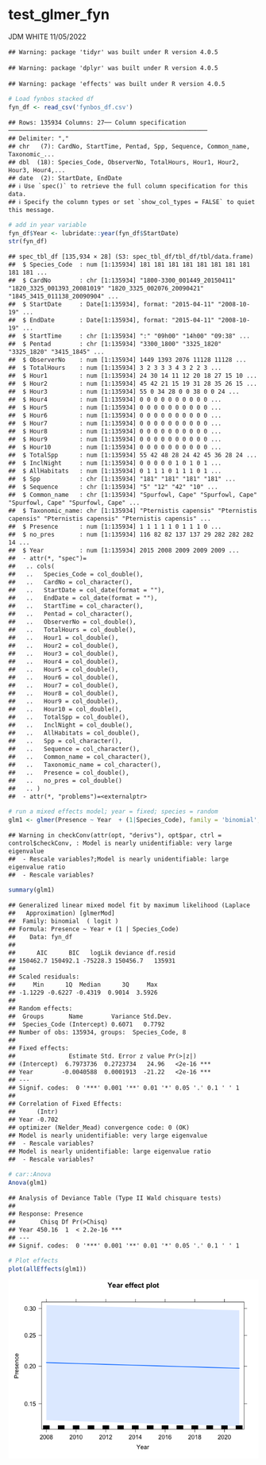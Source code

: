 test\_glmer\_fyn
================
JDM WHITE
11/05/2022

    ## Warning: package 'tidyr' was built under R version 4.0.5

    ## Warning: package 'dplyr' was built under R version 4.0.5

    ## Warning: package 'effects' was built under R version 4.0.5

``` r
# Load fynbos stacked df
fyn_df <- read_csv('fynbos_df.csv')
```

    ## Rows: 135934 Columns: 27── Column specification ────────────────────────────────────────────────────────
    ## Delimiter: ","
    ## chr   (7): CardNo, StartTime, Pentad, Spp, Sequence, Common_name, Taxonomic_...
    ## dbl  (18): Species_Code, ObserverNo, TotalHours, Hour1, Hour2, Hour3, Hour4,...
    ## date  (2): StartDate, EndDate
    ## ℹ Use `spec()` to retrieve the full column specification for this data.
    ## ℹ Specify the column types or set `show_col_types = FALSE` to quiet this message.

``` r
# add in year variable
fyn_df$Year <- lubridate::year(fyn_df$StartDate)
str(fyn_df)
```

    ## spec_tbl_df [135,934 × 28] (S3: spec_tbl_df/tbl_df/tbl/data.frame)
    ##  $ Species_Code  : num [1:135934] 181 181 181 181 181 181 181 181 181 181 ...
    ##  $ CardNo        : chr [1:135934] "1800-3300_001449_20150411" "1820_3325_001393_20081019" "1820_3325_002076_20090421" "1845_3415_011138_20090904" ...
    ##  $ StartDate     : Date[1:135934], format: "2015-04-11" "2008-10-19" ...
    ##  $ EndDate       : Date[1:135934], format: "2015-04-11" "2008-10-19" ...
    ##  $ StartTime     : chr [1:135934] ":" "09h00" "14h00" "09:38" ...
    ##  $ Pentad        : chr [1:135934] "3300_1800" "3325_1820" "3325_1820" "3415_1845" ...
    ##  $ ObserverNo    : num [1:135934] 1449 1393 2076 11128 11128 ...
    ##  $ TotalHours    : num [1:135934] 3 2 3 3 3 4 3 2 2 3 ...
    ##  $ Hour1         : num [1:135934] 24 30 14 11 12 20 18 27 15 10 ...
    ##  $ Hour2         : num [1:135934] 45 42 21 15 19 31 28 35 26 15 ...
    ##  $ Hour3         : num [1:135934] 55 0 34 28 0 0 38 0 0 24 ...
    ##  $ Hour4         : num [1:135934] 0 0 0 0 0 0 0 0 0 0 ...
    ##  $ Hour5         : num [1:135934] 0 0 0 0 0 0 0 0 0 0 ...
    ##  $ Hour6         : num [1:135934] 0 0 0 0 0 0 0 0 0 0 ...
    ##  $ Hour7         : num [1:135934] 0 0 0 0 0 0 0 0 0 0 ...
    ##  $ Hour8         : num [1:135934] 0 0 0 0 0 0 0 0 0 0 ...
    ##  $ Hour9         : num [1:135934] 0 0 0 0 0 0 0 0 0 0 ...
    ##  $ Hour10        : num [1:135934] 0 0 0 0 0 0 0 0 0 0 ...
    ##  $ TotalSpp      : num [1:135934] 55 42 48 28 24 42 45 36 28 24 ...
    ##  $ InclNight     : num [1:135934] 0 0 0 0 0 1 0 1 0 1 ...
    ##  $ AllHabitats   : num [1:135934] 0 1 1 1 0 1 1 1 0 1 ...
    ##  $ Spp           : chr [1:135934] "181" "181" "181" "181" ...
    ##  $ Sequence      : chr [1:135934] "5" "12" "42" "10" ...
    ##  $ Common_name   : chr [1:135934] "Spurfowl, Cape" "Spurfowl, Cape" "Spurfowl, Cape" "Spurfowl, Cape" ...
    ##  $ Taxonomic_name: chr [1:135934] "Pternistis capensis" "Pternistis capensis" "Pternistis capensis" "Pternistis capensis" ...
    ##  $ Presence      : num [1:135934] 1 1 1 1 1 0 1 1 1 0 ...
    ##  $ no_pres       : num [1:135934] 116 82 82 137 137 29 282 282 282 14 ...
    ##  $ Year          : num [1:135934] 2015 2008 2009 2009 2009 ...
    ##  - attr(*, "spec")=
    ##   .. cols(
    ##   ..   Species_Code = col_double(),
    ##   ..   CardNo = col_character(),
    ##   ..   StartDate = col_date(format = ""),
    ##   ..   EndDate = col_date(format = ""),
    ##   ..   StartTime = col_character(),
    ##   ..   Pentad = col_character(),
    ##   ..   ObserverNo = col_double(),
    ##   ..   TotalHours = col_double(),
    ##   ..   Hour1 = col_double(),
    ##   ..   Hour2 = col_double(),
    ##   ..   Hour3 = col_double(),
    ##   ..   Hour4 = col_double(),
    ##   ..   Hour5 = col_double(),
    ##   ..   Hour6 = col_double(),
    ##   ..   Hour7 = col_double(),
    ##   ..   Hour8 = col_double(),
    ##   ..   Hour9 = col_double(),
    ##   ..   Hour10 = col_double(),
    ##   ..   TotalSpp = col_double(),
    ##   ..   InclNight = col_double(),
    ##   ..   AllHabitats = col_double(),
    ##   ..   Spp = col_character(),
    ##   ..   Sequence = col_character(),
    ##   ..   Common_name = col_character(),
    ##   ..   Taxonomic_name = col_character(),
    ##   ..   Presence = col_double(),
    ##   ..   no_pres = col_double()
    ##   .. )
    ##  - attr(*, "problems")=<externalptr>

``` r
# run a mixed effects model; year = fixed; species = random
glm1 <- glmer(Presence ~ Year  + (1|Species_Code), family = 'binomial', data = fyn_df)
```

    ## Warning in checkConv(attr(opt, "derivs"), opt$par, ctrl = control$checkConv, : Model is nearly unidentifiable: very large eigenvalue
    ##  - Rescale variables?;Model is nearly unidentifiable: large eigenvalue ratio
    ##  - Rescale variables?

``` r
summary(glm1)
```

    ## Generalized linear mixed model fit by maximum likelihood (Laplace
    ##   Approximation) [glmerMod]
    ##  Family: binomial  ( logit )
    ## Formula: Presence ~ Year + (1 | Species_Code)
    ##    Data: fyn_df
    ## 
    ##      AIC      BIC   logLik deviance df.resid 
    ## 150462.7 150492.1 -75228.3 150456.7   135931 
    ## 
    ## Scaled residuals: 
    ##     Min      1Q  Median      3Q     Max 
    ## -1.1229 -0.6227 -0.4319  0.9014  3.5926 
    ## 
    ## Random effects:
    ##  Groups       Name        Variance Std.Dev.
    ##  Species_Code (Intercept) 0.6071   0.7792  
    ## Number of obs: 135934, groups:  Species_Code, 8
    ## 
    ## Fixed effects:
    ##               Estimate Std. Error z value Pr(>|z|)    
    ## (Intercept)  6.7973736  0.2723734   24.96   <2e-16 ***
    ## Year        -0.0040588  0.0001913  -21.22   <2e-16 ***
    ## ---
    ## Signif. codes:  0 '***' 0.001 '**' 0.01 '*' 0.05 '.' 0.1 ' ' 1
    ## 
    ## Correlation of Fixed Effects:
    ##      (Intr)
    ## Year -0.702
    ## optimizer (Nelder_Mead) convergence code: 0 (OK)
    ## Model is nearly unidentifiable: very large eigenvalue
    ##  - Rescale variables?
    ## Model is nearly unidentifiable: large eigenvalue ratio
    ##  - Rescale variables?

``` r
# car::Anova
Anova(glm1)
```

    ## Analysis of Deviance Table (Type II Wald chisquare tests)
    ## 
    ## Response: Presence
    ##       Chisq Df Pr(>Chisq)    
    ## Year 450.16  1  < 2.2e-16 ***
    ## ---
    ## Signif. codes:  0 '***' 0.001 '**' 0.01 '*' 0.05 '.' 0.1 ' ' 1

``` r
# Plot effects
plot(allEffects(glm1))
```

![](models_00_test_glmer_fyn_files/figure-gfm/unnamed-chunk-2-1.png)<!-- -->

